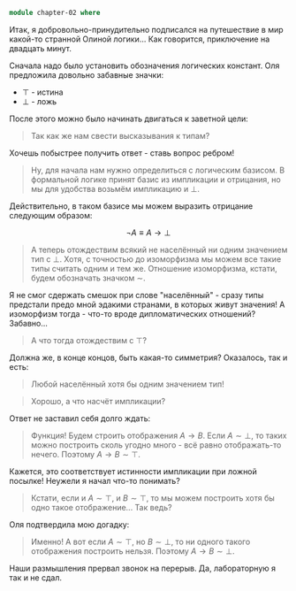 ```agda
module chapter-02 where
```

Итак, я добровольно-принудительно подписался на путешествие в мир какой-то
странной Олиной логики... Как говорится, приключение на двадцать минут.

Сначала надо было установить обозначения логических констант. Оля предложила
довольно забавные значки:

- $\top$ - истина
- $\bot$ - ложь

После этого можно было начинать двигаться к заветной цели:

> Так как же нам свести высказывания к типам?

Хочешь побыстрее получить ответ - ставь вопрос ребром!

> Ну, для начала нам нужно определиться с логическим базисом. В формальной
> логике принят базис из импликации и отрицания, но мы для удобства возьмём
> импликацию и $\bot$.

Действительно, в таком базисе мы можем выразить отрицание следующим образом:

$$
\neg A \equiv A \rightarrow \bot
$$

> А теперь отождествим всякий не населённый ни одним значением тип с $\bot$.
> Хотя, с точностью до изоморфизма мы можем все такие типы считать одним и
> тем же. Отношение изоморфизма, кстати, будем обозначать значком $\sim$.

Я не смог сдержать смешок при слове "населённый" - сразу типы предстали предо
мной эдакими странами, в которых живут значения! А изоморфизм тогда - что-то
вроде дипломатических отношений? Забавно...

> А что тогда отождествим с $\top$?

Должна же, в конце концов, быть какая-то симметрия? Оказалось, так и есть:

> Любой населённый хотя бы одним значением тип!

> Хорошо, а что насчёт импликации?

Ответ не заставил себя долго ждать:

> Функция! Будем строить отображения $A \rightarrow B$. Если $A \sim \bot$,
> то таких можно построить сколь угодно много - всё равно отображать-то
> нечего. Поэтому $A \rightarrow B \sim \top$.

Кажется, это соответствует истинности импликации при ложной посылке! Неужели
я начал что-то понимать?

> Кстати, если и $A \sim \top$, и $B \sim \top$, то мы можем построить хотя
> бы одно такое отображение... Так ведь?

Оля подтвердила мою догадку:

> Именно! А вот если $A \sim \top$, но $B \sim \bot$, то ни одного такого
> отображения построить нельзя. Поэтому $A \rightarrow B \sim \bot$.

Наши размышления прервал звонок на перерыв. Да, лабораторную я так и не сдал.
